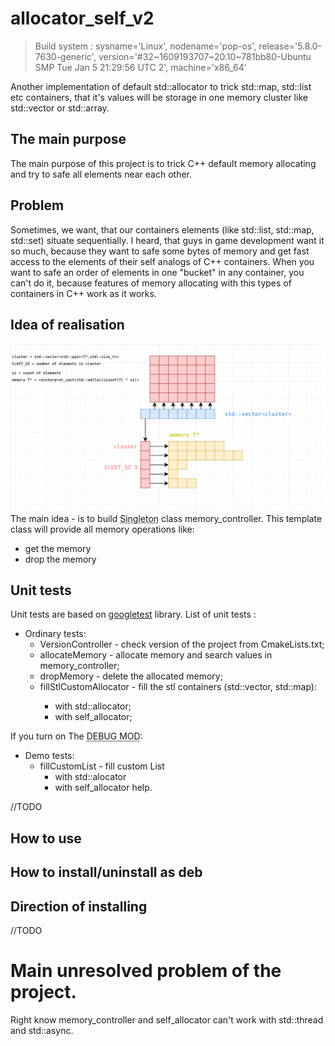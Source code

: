 # allocator_self_v2
> Build system : sysname='Linux', nodename='pop-os', release='5.8.0-7630-generic', version='#32~1609193707~20.10~781bb80-Ubuntu SMP Tue Jan 5 21:29:56 UTC 2', machine='x86_64'

Another implementation of default std::allocator to trick std::map, std::list etc containers, that it's values will be storage in one memory cluster like std::vector or std::array.

## The main purpose
The main purpose of this project is to trick C++ default memory allocating and try to safe all elements near each other.

## Problem
Sometimes, we want, that our containers elements (like std::list, std::map, std::set) situate sequentially.
I heard, that guys in game development want it so much, because they want to safe some bytes of memory and get fast
access to the elements of their self analogs of C++ containers.
When you want to safe an order of elements in one "bucket" in any container, you can't do it, because features of memory
allocating with this types of containers in C++ work as it works.

## Idea of realisation
![Image alt](https://github.com/DimKush/readme_stuff/blob/main/self_allocator_v2/mem_pooler.png)
The main idea - is to build <abbr title="Singleton by Scott Meyers">Singleton</abbr> class memory_controller. This template class will provide all memory operations like: 
+ get the memory
+ drop the memory


## Unit tests
Unit tests are based on [googletest](http://localhost/ "link title") library.
List of unit tests :
+ Ordinary tests:
    + VersionController - check version of the project from CmakeLists.txt;
    + allocateMemory - allocate memory and search values in memory_controller;
    + dropMemory - delete the allocated memory;
    + fillStlCustomAllocator - fill the stl containers (std::vector<int>, std::map):
        + with std::allocator;
        + with self_allocator;
		
If you turn on The <abbr title="set(DEMO_READY ON) in CmakeLists.txt">DEBUG MOD</abbr>:
+ Demo tests:
    + fillCustomList - fill custom List
		+ with std::alocator 
		+ with self_allocator help.

//TODO

## How to use

## How to install/uninstall as deb
## Direction of installing
//TODO

# Main unresolved problem of the project.
Right know memory_controller and self_allocator can't work with std::thread and std::async.